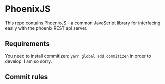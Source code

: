 # PhoenixJS

This repo contains PhoenixJS - a common JavaScript library for interfacing easily with the phoenix REST api server.

## Requirements

You need to install commitizen: `yarn global add commitizen` in order to develop. I am so sorry.

## Commit rules

